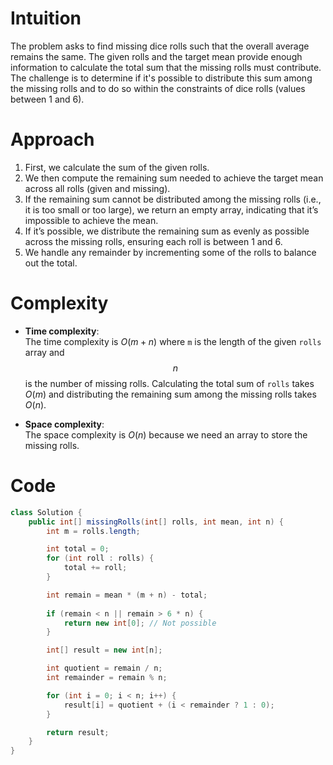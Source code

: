 # Intuition
The problem asks to find missing dice rolls such that the overall average remains the same. The given rolls and the target mean provide enough information to calculate the total sum that the missing rolls must contribute. The challenge is to determine if it's possible to distribute this sum among the missing rolls and to do so within the constraints of dice rolls (values between 1 and 6).

# Approach
1. First, we calculate the sum of the given rolls.
2. We then compute the remaining sum needed to achieve the target mean across all rolls (given and missing).
3. If the remaining sum cannot be distributed among the missing rolls (i.e., it is too small or too large), we return an empty array, indicating that it’s impossible to achieve the mean.
4. If it’s possible, we distribute the remaining sum as evenly as possible across the missing rolls, ensuring each roll is between 1 and 6.
5. We handle any remainder by incrementing some of the rolls to balance out the total.

# Complexity
- **Time complexity**:  
  The time complexity is $O(m + n)$ where `m` is the length of the given `rolls` array and $$n$$ is the number of missing rolls. Calculating the total sum of `rolls` takes $O(m)$ and distributing the remaining sum among the missing rolls takes $O(n)$.

- **Space complexity**:  
  The space complexity is $O(n)$ because we need an array to store the missing rolls.

# Code
```java
class Solution {
    public int[] missingRolls(int[] rolls, int mean, int n) {
        int m = rolls.length;

        int total = 0;
        for (int roll : rolls) {
            total += roll;
        }

        int remain = mean * (m + n) - total;
        
        if (remain < n || remain > 6 * n) {
            return new int[0]; // Not possible
        }

        int[] result = new int[n];

        int quotient = remain / n;
        int remainder = remain % n;

        for (int i = 0; i < n; i++) {
            result[i] = quotient + (i < remainder ? 1 : 0);
        }

        return result;
    }
}
```